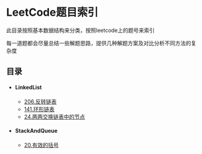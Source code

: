# LeetCode题目索引

此目录按照基本数据结构来分类，按照leetcode上的题号来索引

每一道题都会尽量总结一些解题思路，提供几种解题方案及对比分析不同方法的复杂度

## 目录

- #### LinkedList
    - [206.反转链表](https://github.com/jintangzone/algorithm-for-go/blob/master/leetcode/linkedlist/reverse_linked_list.md)
    - [141.环形链表](https://github.com/jintangzone/algorithm-for-go/blob/master/leetcode/linkedlist/linked_list_cycle.md)
    - [24.两两交换链表中的节点](https://github.com/jintangzone/algorithm-for-go/blob/master/leetcode/linkedlist/swap_nodes_in_pairs.md)
    
- #### StackAndQueue
    - [20.有效的括号](https://github.com/jintangzone/algorithm-for-go/blob/master/leetcode/stackandqueue/valid_parentheses.md)
